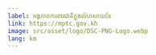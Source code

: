 ```yaml
---
label: អង្គភាពការពារជាតិក្នុងលំហសាយប័រ
link: https://mptc.gov.kh
image: src/asset/logo/DSC-PNG-Logo.webp
lang: km
---
```

